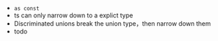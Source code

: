 - `as const`
- ts can only narrow down to a explict type
- Discriminated unions break the union type，then narrow down them
- todo
